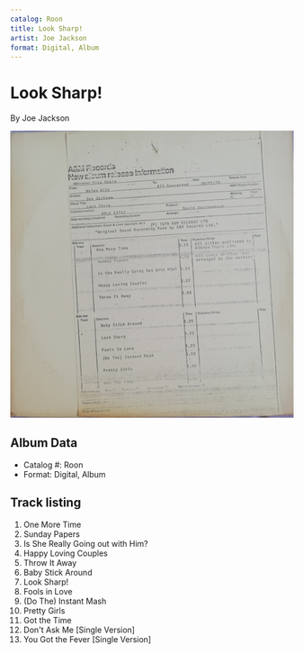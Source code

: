 ```yaml
---
catalog: Roon
title: Look Sharp!
artist: Joe Jackson
format: Digital, Album
---
```


# Look Sharp!

By Joe Jackson

![](../../assets/albumcovers/Joe_Jackson-Look_Sharp!.png)

## Album Data

- Catalog #: Roon
- Format: Digital, Album


## Track listing


1. One More Time
2. Sunday Papers
3. Is She Really Going out with Him?
4. Happy Loving Couples
5. Throw It Away
6. Baby Stick Around
7. Look Sharp!
8. Fools in Love
9. (Do The) Instant Mash
10. Pretty Girls
11. Got the Time
12. Don't Ask Me [Single Version]
13. You Got the Fever [Single Version]

